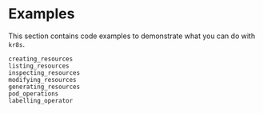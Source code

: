 # Examples

This section contains code examples to demonstrate what you can do with `kr8s`.

```{toctree}
creating_resources
listing_resources
inspecting_resources
modifying_resources
generating_resources
pod_operations
labelling_operator
```
